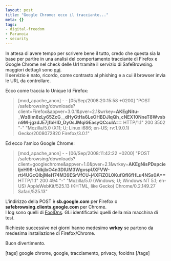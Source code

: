 ```yaml
--- 
layout: post
title: "Google Chrome: ecco il tracciante..."
meta: {}
tags: 
- digital-freedom
- Paranoia
- security
---
```

In attesa di avere tempo per scrivere bene il tutto, credo che questa sia la base per partire in una analisi del comportamento tracciante di Firefox e Google Chrome nel check delle Url tramite il servizio di SafeBrowsing. maggiori dettagli sono [qui](http://code.google.com/apis/safebrowsing/reference.html#CanonicalizationExamples).  
Il servizio è nato, ricordo, come contrasto al phishing e a cui il browser invia le URL da controllare.  
  
Ecco come traccia lo Unique Id Firefox:  
  
> [mod_apache_anon] - - [05/Sep/2008:20:15:58 +0200] "POST /safebrowsing/downloads?client=Firefox&appver=3.0.1&pver=2.1&wrkey=**AKEgNitu-_Wz8im8zLy65ZcG__dHyGtHa6LeOHBDJIqQh_cNEX10NneT8Wvsbn9M-jgzdJE7jfbHlD_Dy0sJMqiGEasyQCcuIA==** HTTP/1.1" 200 3502 "-" "Mozilla/5.0 (X11; U; Linux i686; en-US; rv:1.9.0.1) Gecko/2008072820 Firefox/3.0.1"  
  
Ed ecco l'amico Google Chrome:  
  
> [mod_apache_anon] - - [06/Sep/2008:11:42:22 +0200] "POST /safebrowsing/downloads?client=googlechrome&appver=1.0&pver=2.1&wrkey=**AKEgNisPDspcieIjnH98-UdkjlxO4n3DIUM3WgvspUXFVW-rti4UGcQIbjMeH74M39ESrVfCU-j4XFiZOL0KufQfI6fHLu4NSs0A==** HTTP/1.1" 200 494 "-" "Mozilla/5.0 (Windows; U; Windows NT 5.1; en-US) AppleWebKit/525.13 (KHTML, like Gecko) Chrome/0.2.149.27 Safari/525.13"
  
L'indirizzo della POST è **sb.google.com** per Firefox o **safebrowsing.clients.google.com** per Chrome.  
I log sono quelli di [FoolDns](http://fooldns.com). GLi identificativi quelli della mia macchina di test.   
  
Richieste successive nei giorni hanno medesimo **wrkey** se partono da medesima installazione di Firefox/Chrome.  
  
Buon divertimento.  
  
[tags] google chrome, google, tracciamento, privacy, fooldns [/tags] 
